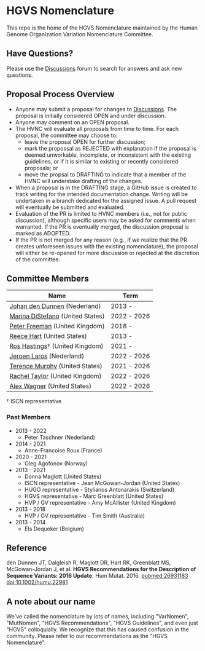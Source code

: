 # HGVS Nomenclature

This repo is the home of the HGVS Nomenclature maintained by the Human Genome Organization Variation Nomenclature Committee.

## Have Questions?

Please use the [Discussions](discussions) forum to search for answers and ask new questions.

## Proposal Process Overview

- Anyone may submit a proposal for changes to [Discussions](discussions). The proposal is initially considered OPEN and under discussion.
- Anyone may comment on an OPEN proposal.
- The HVNC will evaluate all proposals from time to time. For each proposal, the committee may choose to:
  - leave the proposal OPEN for further discussion;
  - mark the propossal as REJECTED with explanation if the proposal is deemed unworkable, incomplete, or inconsistent with the existing guidelines, or if it is similar to existing or recently considered proposals; or
  - move the propsal to DRAFTING to indicate that a member of the HVNC will understake drafting of the changes.
- When a proposal is in the DRAFTING stage, a GitHub issue is created to track writing for the intended documentation change. Writing will be undertaken in a branch dedicated for the assigned issue. A pull request will eventually be submitted and evaluated.
- Evaluation of the PR is limited to HVNC members (i.e., not for public discussion), although specific users may be asked for comments when warranted. If the PR is eventually merged, the discussion proposal is marked as ADOPTED.
- If the PR is not merged for any reason (e.g., if we realize that the PR creates unforeseen issues with the existing nomenclature), the proposal will either be re-opened for more discussion or rejected at the discretion of the committee.

## Committee Members

| Name | Term |
|---|---|
| [Johan den Dunnen](https://www.universiteitleiden.nl/en/staffmembers/johan-den-dunnen) (Nederland) | 2013 - |
| [Marina DiStefano](https://www.linkedin.com/in/marina-distefano/) (United States) | 2022 - 2026 |
 [Peter Freeman](https://research.manchester.ac.uk/en/persons/peter.j.freeman) (United Kingdom) | 2018 - |
| [Reece Hart](https://linkedin.com/in/reece) (United States) | 2013 - |
| [Ros Hastings](https://www.researchgate.net/profile/Ros-Hastings)† (United Kingdom) | 2021 - |
| [Jeroen Laros](https://github.com/jfjlaros) (Nederland) | 2022 - 2026 |
| [Terence Murphy]() (United States) | 2021 - 2026 |
| [Rachel Taylor](https://www.linkedin.com/in/rachel-taylor-phd-90a57099/) (United Kingdom) | 2022 - 2026 |
| [Alex Wagner](https://www.linkedin.com/in/alexphd/) (United States) | 2022 - 2026 |

† ISCN representative

### Past Members

- 2013 - 2022
  - Peter Taschner (Nederland)
- 2014 - 2021
  - Anne-Francoise Roux (France)
- 2020 - 2021
  - Oleg Agofonov (Norway)
- 2013 - 2021
  - Donna Maglott (United States)
  - ISCN representative - Jean McGowan-Jordan (United States)
  - HUGO representative - Stylianos Antonarakis (Switzerland)
  - HGVS representative - Marc Greenblatt (United States)
  - HVP / GV representative - Amy McAllister (United Kingdom)
- 2013 - 2018
  - HVP / GV representative - Tim Smith (Australia)
- 2013 - 2014
  - Els Dequeker (Belgium)


## Reference

den Dunnen JT, Dalgleish R, Maglott DR, Hart RK, Greenblatt MS, McGowan-Jordan J, et al. **HGVS Recommendations for the Description of Sequence Variants: 2016 Update.** Hum Mutat. 2016. [pubmed:26931183](https://www.ncbi.nlm.nih.gov/pubmed/26931183) [doi:10.1002/humu.22981](http://dx.doi.org/10.1002/humu.22981)

## A note about our name

We've called the nomenclature by lots of names, including "VarNomen", "MutNomen", "HGVS Recommendations", "HGVS Guidelines", and even just "HGVS" colloquially.  We recognize that this has caused confusion in the community.  Please refer to our recommendations as the "HGVS Nomenclature".

